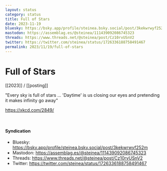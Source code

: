 ```yaml
---
layout: status
category: status
title: Full of Stars
date: 2023-11-19
bluesky: https://bsky.app/profile/steinea.bsky.social/post/3kekwrwyf252m
mastodon: https://assemblag.es/@steinea/111439092086745323
threads: https://www.threads.net/@steinea/post/Cz10rvUSnV2
twitter: https://twitter.com/steinea/status/1726336188758491467
permalink: 2023/11/19/full-of-stars
---
```


# Full of Stars

[[2023]] / [[posting]]

"Every sky is full of stars ... 'Daytime' is us closing our eyes and pretending it makes infinity go away"

<https://xkcd.com/2849/>

<br>

#### Syndication

* Bluesky: <https://bsky.app/profile/steinea.bsky.social/post/3kekwrwyf252m>
* Mastodon: <https://assemblag.es/@steinea/111439092086745323>
* Threads: <https://www.threads.net/@steinea/post/Cz10rvUSnV2>
* Twitter: <https://twitter.com/steinea/status/1726336188758491467>